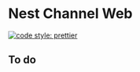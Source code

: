 # Nest Channel Web

[![code style: prettier](https://img.shields.io/badge/code_style-prettier-ff69b4.svg?style=flat-square)](https://github.com/prettier/prettier)

## To do
